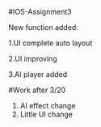 #IOS-Assignment3

New function added: 

1.UI complete auto layout
                    
2.UI improving
                    
3.AI player added

#Work after 3/20

1. AI effect change
2. Little UI change
